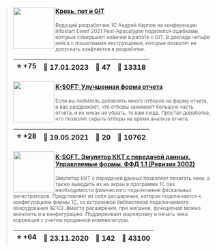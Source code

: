 ﻿<div id="infostart_posts">


> <img src="https://infostart.ru/upload/iblock/b85/b850adc38f0223dec437ee965d76b996.jpg?66a6b2f6-76e4-4d46-8f9d-6a4751105ade" width="96" align="left"> 
> <h4 style="color: white;"><a href="https://infostart.ru/1c/articles/1791661/">Кровь, пот и GIT</a></h4>
> <small>Ведущий разработчик 1С Андрей Карпов на конференции Infostart Event 2021 Post-Apocalypse поделился ошибками, которые совершают новички в работе с GIT. В докладе четыре кейса с пошаговыми инструкциями, которые позволят не допускать конфликтов в разработке.</small>  
> <br clear="left">
>
> | :star: +75 |  :calendar: 17.01.2023 |  :speech_balloon: 47 |  :eyes: 13318 |
>  |-|-|-|-|  
> <img src="https://infostart.ru/upload/iblock/895/8950604280118c383a1e0c5aaae4997d.png?e0e0ceb7-0e30-481a-8885-08abaaacde14" width="96" align="left"> 
> <h4 style="color: white;"><a href="https://infostart.ru/1c/reports/1443392/">K-SOFT: Улучшенная форма отчета</a></h4>
> <small>Если вы любитель добавлять много отборов на форму отчета, и вас раздражает, что отборы занимают большую часть отчета, и их никак не убрать, то вам сюда. Простая доработка, что позволит скрыть отборы на время анализа отчета.</small>  
> <br clear="left">
>
> | :star: +28 |  :calendar: 19.05.2021 |  :speech_balloon: 20 |  :eyes: 10762 |
>  |-|-|-|-|  
> <img src="https://infostart.ru/upload/iblock/559/559d4aa039272b01571b0364ec0dbe46.png?243df45a-d99f-4c59-bd64-126cfa3f8133" width="96" align="left"> 
> <h4 style="color: white;"><a href="https://infostart.ru/1c/tools/1330826/">K-SOFT. Эмулятор ККТ с передачей данных. Управляемые формы. ФФД 1.1 (Ревизия 3002)</a></h4>
> <small>Эмулятор ККТ с передачей данных позволяет печатать чеки, а также выводить их на экран в программе 1С без необходимости физического подключения фискальных регистраторов. Представляет из себя расширение, которое подключается к конфигурациям фирмы 1С, со встроенной библиотекой подключаемого оборудования (БПО). Вместо расширения, при желании, функционал можно включить и в конфигурацию. Поддерживает маркировку и печать чека коррекции с учетом проданной номенклатуры.</small>  
> <br clear="left">
>
> | :star: +64 |  :calendar: 23.11.2020 |  :speech_balloon: 142 |  :eyes: 43100 |
>  |-|-|-|-|  
</div>
